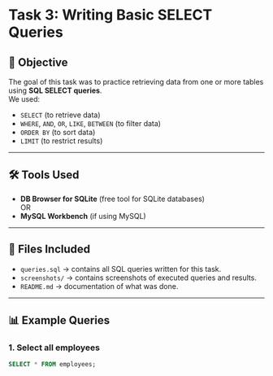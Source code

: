 # Task 3: Writing Basic SELECT Queries

## 📌 Objective
The goal of this task was to practice retrieving data from one or more tables using **SQL SELECT queries**.  
We used:
- `SELECT` (to retrieve data)
- `WHERE`, `AND`, `OR`, `LIKE`, `BETWEEN` (to filter data)
- `ORDER BY` (to sort data)
- `LIMIT` (to restrict results)

---

## 🛠 Tools Used
- **DB Browser for SQLite** (free tool for SQLite databases)  
OR  
- **MySQL Workbench** (if using MySQL)

---

## 📂 Files Included
- `queries.sql` → contains all SQL queries written for this task.  
- `screenshots/` → contains screenshots of executed queries and results.  
- `README.md` → documentation of what was done.  

---

## 📊 Example Queries

### 1. Select all employees
```sql
SELECT * FROM employees;
